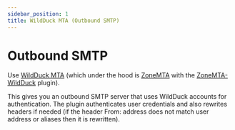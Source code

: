 ```yaml
---
sidebar_position: 1
title: WildDuck MTA (Outbound SMTP)
---
```


# Outbound SMTP

Use [WildDuck MTA](https://github.com/nodemailer/wildduck-mta) (which under the hood is [ZoneMTA](https://github.com/zone-eu/zone-mta) with the
[ZoneMTA-WildDuck](https://github.com/zone-eu/zonemta-wildduck) plugin).

This gives you an outbound SMTP server that uses WildDuck accounts for authentication. The plugin authenticates user credentials and also rewrites headers if
needed (if the header From: address does not match user address or aliases then it is rewritten).